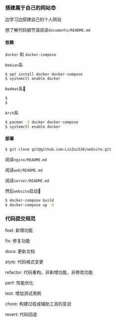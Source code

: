 ### 搭建属于自己的网站😎

边学习边搭建自己的个人网站

想了解代码细节请阅读`documents/README.md`

#### 依赖

`docker` 和 `docker-compose`

`Debian`系

```sh
$ apt install docker docker-compose
$ systemctl enable docker
```

`RedHat`系🤔

```sh
$ 
$
```

`Arch`系

```sh
$ pacman -S docker docker-compose
$ systemctl enable docker
```

#### 部署 

```sh
$ git clone git@github.com:LinZui520/website.git
```

阅读`nginx/README.md`

阅读`web/README.md`

阅读`server/README.md`

然后`website`启动🫡

```sh
$ docker-compose build
$ docker-compose up -d
```



### 代码提交规范

feat: 新增功能

fix: 修复功能

docs: 更新文档

style: 代码格式变更

refactor: 代码重构，非新增功能，非修改功能

perf: 性能优化

test: 增加测试用例

chore: 构建过程或辅助工具的变动

revert: 代码回退
